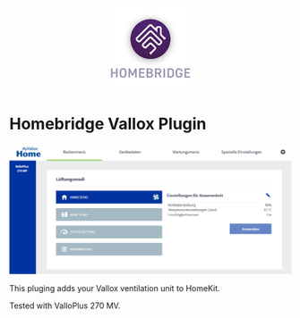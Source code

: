 <p align="center">

<img src="https://github.com/homebridge/branding/raw/latest/logos/homebridge-wordmark-logo-vertical.png" width="150">

</p>

# Homebridge Vallox Plugin

![Vallox Website](./docs/vallox-website.png)

This pluging adds your Vallox ventilation unit to HomeKit.

Tested with ValloPlus 270 MV.

